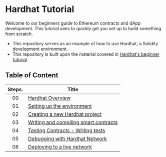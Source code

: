 # Hardhat Tutorial

Welcome to our beginners guide to Ethereum contracts and dApp development. This tutorial aims to quickly get you set up to build something from scratch.


- This repository serves as an example of how to use Hardhat, a Solidity development environment.
- This repository is built upon the material covered in [Hardhat's beginner tutorial](https://hardhat.org/tutorial).

## Table of Content

| Steps. | Title                                                                                                                  |
| :-----: | ---------------------------------------------------------------------------------------------------------------------- |
|   00    | [Hardhat Overview](./step00_Overview/)                                                                         |
|   01    | [Setting up the environment](./step01_Setting_up_environment/)                                                         |
|   02    | [Creating a new Hardhat project](./step02_Create_hardhat_project/)                                               |
|   03    | [Writing and compiling smart contracts](./step03_Create_hardhat_project/)                                                               |
|   04   | [Testing Contracts - Writing tests](./step04_Testing_contracts/)                                          |
|   05    | [Debugging with Hardhat Network](./step05_Debugging_with_Hardhat_Network/)                                             |
|   06    | [Deploying to a live network](./step06_Deploying_to_live_network/)                                                     |
